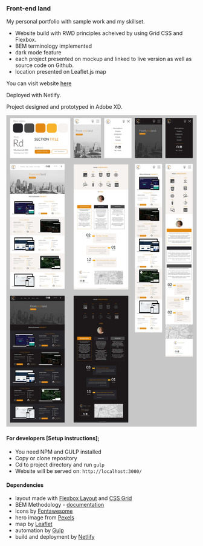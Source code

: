 ### Front-end land

My personal portfolio with sample work and my skillset.

* Website build with RWD principles acheived by using Grid CSS and Flexbox.
* BEM terminology implemented
* dark mode feature
* each project presented on mockup and linked to live version as well as source code on Github.
* location presented on Leaflet.js map

You can visit website [here](https://front-end.land)

Deployed with Netlify.

Project designed and prototyped in Adobe XD.

![project](readme-img/frontend-land.jpg)

#### For developers [Setup instructions];
* You need NPM and GULP installed
* Copy or clone repository
* Cd to project directory and run `gulp`
* Website will be served on: `http://localhost:3000/`


#### Dependencies
* layout made with [Flexbox Layout](https://css-tricks.com/snippets/css/a-guide-to-flexbox/) and [CSS Grid](https://css-tricks.com/snippets/css/complete-guide-grid/)
* BEM Methodology - [documentation](https://en.bem.info/)
* icons by [Fontawesome](https://fontawesome.com/)
* hero image from [Pexels](https://www.pexels.com/)
* map by [Leaflet](https://leafletjs.com/)
* automation by [Gulp](https://gulpjs.com/)
* build and deployment by [Netlify](https://www.netlify.com/)